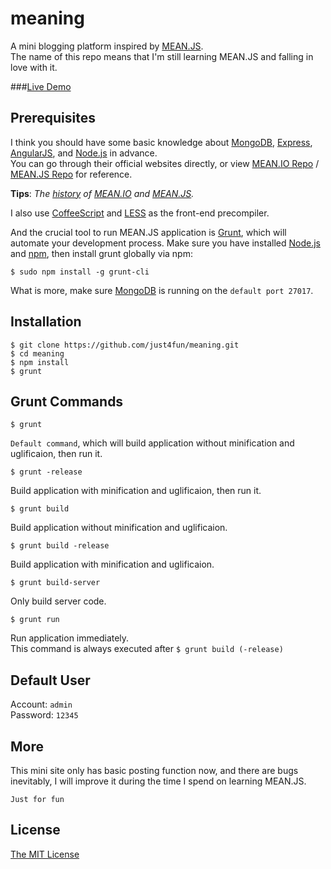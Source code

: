 meaning
=======

A mini blogging platform inspired by [MEAN.JS](http://meanjs.org).   
The name of this repo means that I'm still learning MEAN.JS and falling in love with it.  

###[Live Demo](http://talent-is.me)

## Prerequisites
I think you should have some basic knowledge about [MongoDB](http://mongodb.org/), [Express](http://expressjs.com/), [AngularJS](https://angularjs.org/), and [Node.js](http://nodejs.org/) in advance.    
You can go through their official websites directly, or view [MEAN.IO Repo](https://github.com/linnovate/mean) / [MEAN.JS Repo](https://github.com/meanjs/mean) for reference.

**Tips**: *The [history](http://blog.meanjs.org/post/76726660228/forking-out-of-an-open-source-conflict) of [MEAN.IO](http://mean.io) and [MEAN.JS](http://meanjs.org).*

I also use [CoffeeScript](http://coffeescript.org/) and [LESS](http://lesscss.org/) as the front-end precompiler.

And the crucial tool to run MEAN.JS application is [Grunt](http://gruntjs.com/), which will automate your development process.
Make sure you have installed [Node.js](http://nodejs.org/) and [npm](https://www.npmjs.org/), then install grunt globally via npm:
```
$ sudo npm install -g grunt-cli
```
What is more, make sure [MongoDB](http://mongodb.org/) is running on the ```default port 27017```.

## Installation
```
$ git clone https://github.com/just4fun/meaning.git
$ cd meaning
$ npm install
$ grunt
```

## Grunt Commands
```
$ grunt
```
```Default command```, which will build application without minification and uglificaion, then run it.
```
$ grunt -release
```
Build application with minification and uglificaion, then run it.
```
$ grunt build
```
Build application without minification and uglificaion.
```
$ grunt build -release
```
Build application with minification and uglificaion.
```
$ grunt build-server
```
Only build server code.
```
$ grunt run
```
Run application immediately.   
This command is always executed after ```$ grunt build (-release)```


## Default User
Account: ```admin```    
Password: ```12345```

## More
This mini site only has basic posting function now, and there are bugs inevitably, I will improve it during the time I spend on learning MEAN.JS.

```Just for fun```

## License
[The MIT License](http://opensource.org/licenses/MIT)
